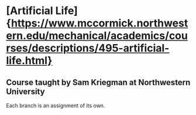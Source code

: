 # [Artificial Life]{https://www.mccormick.northwestern.edu/mechanical/academics/courses/descriptions/495-artificial-life.html}
## Course taught by Sam Kriegman at Northwestern University

Each branch is an assignment of its own.
